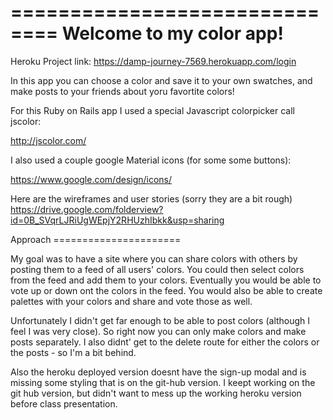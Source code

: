 
==============================
   Welcome to my color app! 
==============================

Heroku Project link: https://damp-journey-7569.herokuapp.com/login

In this app you can choose a color and save it to your own swatches, and make posts to your friends about yoru favortite colors!

For this Ruby on Rails app I used a special Javascript colorpicker call jscolor:

http://jscolor.com/

I also used a couple google Material icons (for some some buttons):

https://www.google.com/design/icons/

Here are the wireframes and user stories (sorry they are a bit rough)
https://drive.google.com/folderview?id=0B_SVqrLJRiUgWEpjY2RHUzhIbkk&usp=sharing

Approach ======================

My goal was to have a site where you can share colors with others by posting them to a feed of all users' colors. You could then select colors from the feed and add them to your colors. Eventually you would be able to vote up or down ont the colors in the feed. You would also be able to create palettes with your colors and share and vote those as well. 

Unfortunately I didn't get far enough to be able to post colors (although I feel I was very close). So right now you can only make colors and make posts separately. I also didnt' get to the delete route for either the colors or the posts - so I'm a bit behind.

Also the heroku deployed version doesnt have the sign-up modal and is missing some styling that is on the git-hub version. I keept working on the git hub version, but didn't want to mess up the working heroku version before class presentation.
